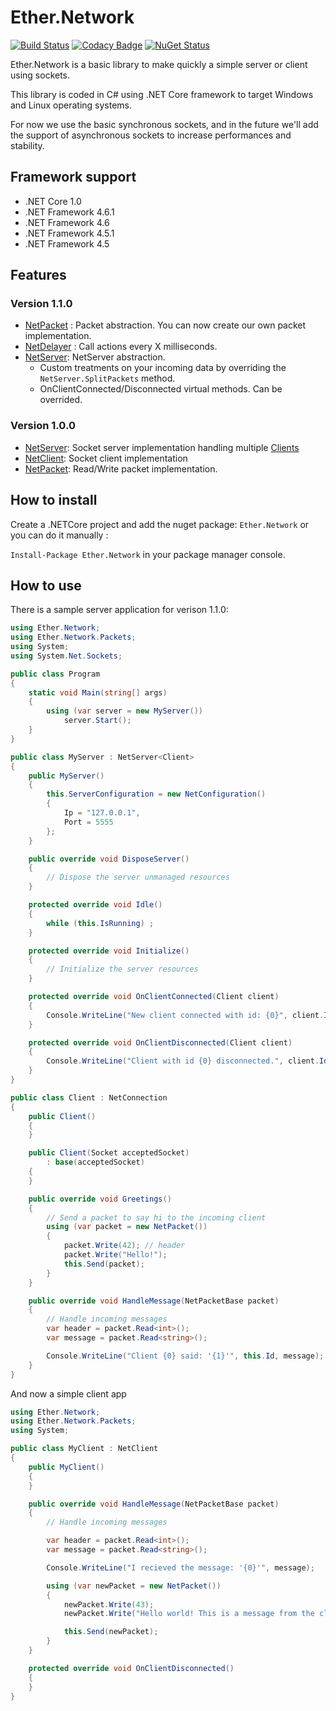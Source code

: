 # Ether.Network 

[![Build Status](https://travis-ci.org/Eastrall/Ether.Network.svg?branch=develop)](https://travis-ci.org/Eastrall/Ether.Network)
[![Codacy Badge](https://api.codacy.com/project/badge/Grade/e84d77087d6940f79061799383cc1432)](https://www.codacy.com/app/Eastrall/Ether.Network?utm_source=github.com&amp;utm_medium=referral&amp;utm_content=Eastrall/Ether.Network&amp;utm_campaign=Badge_Grade)
[![NuGet Status](https://img.shields.io/nuget/v/Ether.Network.svg)](https://www.nuget.org/packages/Ether.Network/)

Ether.Network is a basic library to make quickly a simple server or client using sockets.

This library is coded in C# using .NET Core framework to target Windows and Linux operating systems.

For now we use the basic synchronous sockets, and in the future we'll add the support of asynchronous sockets to increase performances and stability.

## Framework support

- .NET Core 1.0
- .NET Framework 4.6.1
- .NET Framework 4.6
- .NET Framework 4.5.1
- .NET Framework 4.5

## Features

### Version 1.1.0

- [NetPacket][netpacket] : Packet abstraction. You can now create our own packet implementation.
- [NetDelayer][netdelayer] : Call actions every X milliseconds.
- [NetServer][netserver]: NetServer abstraction.
	- Custom treatments on your incoming data by overriding the `NetServer.SplitPackets` method.
	- OnClientConnected/Disconnected virtual methods. Can be overrided.

### Version 1.0.0

- [NetServer][netserver]: Socket server implementation handling multiple [Clients][netconnection]
- [NetClient][netclient]: Socket client implementation
- [NetPacket][netpacket]: Read/Write packet implementation.

## How to install

Create a .NETCore project and add the nuget package: `Ether.Network` or you can do it manually :

`Install-Package Ether.Network` in your package manager console.

## How to use

There is a sample server application for verison 1.1.0:

```c#
using Ether.Network;
using Ether.Network.Packets;
using System;
using System.Net.Sockets;

public class Program
{
    static void Main(string[] args)
    {
        using (var server = new MyServer())
            server.Start();
    }
}

public class MyServer : NetServer<Client>
{
    public MyServer()
    {
        this.ServerConfiguration = new NetConfiguration()
        {
            Ip = "127.0.0.1",
            Port = 5555
        };
    }

    public override void DisposeServer()
    {
        // Dispose the server unmanaged resources
    }

    protected override void Idle()
    {
        while (this.IsRunning) ;
    }

    protected override void Initialize()
    {
        // Initialize the server resources
    }

    protected override void OnClientConnected(Client client)
    {
        Console.WriteLine("New client connected with id: {0}", client.Id);
    }

    protected override void OnClientDisconnected(Client client)
    {
        Console.WriteLine("Client with id {0} disconnected.", client.Id);
    }
}

public class Client : NetConnection
{
    public Client()
    {
    }

    public Client(Socket acceptedSocket)
        : base(acceptedSocket)
    {
    }

    public override void Greetings()
    {
        // Send a packet to say hi to the incoming client
        using (var packet = new NetPacket())
        {
            packet.Write(42); // header
            packet.Write("Hello!");
            this.Send(packet);
        }
    }

    public override void HandleMessage(NetPacketBase packet)
    {
        // Handle incoming messages
        var header = packet.Read<int>();
        var message = packet.Read<string>();

        Console.WriteLine("Client {0} said: '{1}'", this.Id, message);
    }
}
```

And now a simple client app

```c#
using Ether.Network;
using Ether.Network.Packets;
using System;

public class MyClient : NetClient
{
    public MyClient()
    {
    }

    public override void HandleMessage(NetPacketBase packet)
    {
        // Handle incoming messages

        var header = packet.Read<int>();
        var message = packet.Read<string>();

        Console.WriteLine("I recieved the message: '{0}'", message);

        using (var newPacket = new NetPacket())
        {
            newPacket.Write(43);
            newPacket.Write("Hello world! This is a message from the client");

            this.Send(newPacket);
        }
    }

    protected override void OnClientDisconnected()
    {
    }
}
```

[netdelayer]: src/Ether.Network/NetDelayer.cs
[netserver]: src/Ether.Network/NetServer.cs
[netclient]: src/Ether.Network/NetClient.cs
[netpacket]: src/Ether.Network/Packets/NetPacket.cs
[netpacketbase]: src/Ether.Network/Packets/NetPacketBase.cs
[netconnection]: src/Ether.Network/NetConnection.cs
